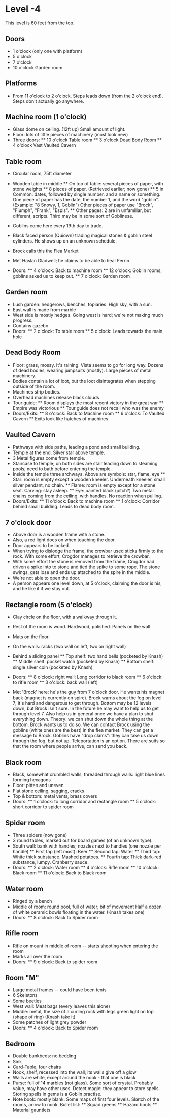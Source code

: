 # Level -4

This level is 60 feet from the top.

## Doors

*  1 o'clock  (only one with platform)
*  5 o'clock 
*  7 o'clock
* 10 o'clock  Garden room


## Platforms

* From 11 o'clock to 2 o'clock. Steps leads down (from the 2 o'clock end).
  Steps don't actually go anywhere.



## Machine room (1 o'clock)

* Glass dome on ceiling. (12ft up) Small amount of light.
* Floor: lots of little pieces of machinery (most look new)
* Three doors:
** 10 o'clock  Table room
**  3 o'clock  Dead Body Room
**  4 o'clock  Vast Vaulted Cavern


## Table room

* Circular room, 75ft diameter
* Wooden table in middle
** On top of table: several pieces of paper, with stone weights
** 8 pieces of paper. (Retrieved earlier; now gone)
** 5 in Common: dates, followed by single number.
   and a name or something. One piece of paper has the date, the number 1,
   and the word "goblin". (Example: "8 Snowy, 1, Goblin")
   Other pieces of paper use "Brock", "Flumph", "Frank", "Espis".
** Other pages: 2 are in unfamiliar, but different, scripts. Third may
   be in some sort of Goblinese.

* Goblins come here every 19th day to trade.
* Black faced person (Quiown) trading magical stones & goblin steel
  cylinders. He shows up on an unknown schedule.
* Brock calls this the Flea Market

* Met Haslan Gladwell; he claims to be able to heal Perrin.

* Doors:
** 4 o'clock: Back to machine room
** 12 o'clock: Goblin rooms; goblins asked us to keep out.
** 7 o'clock: Garden room

## Garden room

* Lush garden: hedgerows, benches, topiaries. High sky, with a sun.
* East wall is made from marble
* West side is mostly hedges. Going west is hard; we're not making much
  progress.
* Contains gazebo
* Doors:
** 2 o'clock: To table room
** 5 o'clock: Leads towards the main hole


## Dead Body Room

* Floor: grass, mossy. It's raining. Vista seems to go for long way.
  Dozens of dead bodies, wearing jumpsuits (mostly).
  Large pieces of metal machinery.
* Bodies contain a lot of loot, but the loot disintegrates when stepping
  outside of the room.
* Machines strip bodies.
* Overhead machines release black clouds
* Tour guide:
** Room displays the most recent victory in the great war
** Empire was victorious
** Tour guide does not recall who was the enemy
* Doors/Exits:
** 8 o'clock: Back to Machine room
** 6 o'clock: To Vaulted Cavern
** Exits look like hatches of machines

## Vaulted Cavern
* Pathways with side paths, leading a pond and small building.
* Temple at the end. Silver star above temple.
* 3 Metal figures come from temple.
* Staircase to temple; on both sides are stair leading down to steaming pools;
  need to bath before entering the temple.
* Inside the temple three archways. Above are symbols: star, flame, eye
** Star: room is empty except a wooden kneeler. Underneath kneeler, small
   silver pendant, no chain.
** Flame: room is empty except for a stone seat. Carving: stay asleep.
** Eye: painted black (pitch?) Two metal chains coming from the ceiling,
   with handles. No reaction when pulling.
* Doors/Exits:
** 11 o'clock: Back to machine room
** 1 o'clock: Corridor behind small building. Leads to dead body room.



## 7 o'clock door

* Above door is a wooden frame with a stone.
* Also, a red light does on when touching the door.
* Door appears to be locked.
* When trying to dislodge the frame, the crowbar used sticks firmly
  to the rock. With some effort, Crogdor manages to retrieve the
  crowbar.
* With some effort the stone is removed from the frame; Crogdor had
  driven a spike into to stone and tied the spike to some rope.
  The stone swings, gets lose and ends up attached to the spire
  in the middle.
* We're not able to open the door.
* A person appears one level down, at 5 o'clock, claiming the door
  is his, and he like it if we stay out.  


## Rectangle room (5 o'clock)

* Clay circle on the floor, with a walkway through it.
* Rest of the room is wood. Hardwood, polished. Panels on the wall.
* Mats on the floor.
* On the walls: racks (two wall on left, two on right wall)
* Behind a sliding panel
** Top shelf: two hand bells (pocketed by Knash)
** Middle shelf: pocket watch (pocketed by Knash)
** Bottom shelf: single silver coin (pocketed by Knash)
* Doors:
** 8 o'clock: right wall: Long corridor to black room
** 6 o'clock: to rifle room
** 3 o'clock: back wall (left)

* Met 'Brock' here: he's the guy from 7 o'clock door. He wants his magnet
  back (magnet is currently on spire). Brock warns about the fog on level 7;
  it's hard and dangerous to get through. Bottom may be 12 levels down, but
  Brock isn't sure. In the future he may want to help us to get through
  level 7. Also help us in general once we have a plan to shut everything
  down.
  Theory: we can shut down the whole thing at the bottom. Brock wants us
  to do so.
  We can contact Brock using the goblins (white ones are the best) in
  the flea market. They can get a message to Brock.
  Goblins have "drop clams": they can take us down through the fog,
  but not up. Teleportation is an option. There are suits so that
  the room where people arrive, can send you back.

## Black room

* Black, somewhat crumbled walls, threaded through walls:
  light blue lines forming hexagons
* Floor: pitten and uneven
* Flat stone ceiling, sagging, cracks
* Top & bottom: metal vents, brass covers
* Doors:
** 1 o'clock: to long corridor and rectangle room
** 5 o'clock: short corridor to spider room

## Spider room

* Three spiders (now gone)
* 3 round tables, marked out for board games (of an unknown type).
* South wall: bank with handles; nozzles next to handles
  (one nozzle per handle)
** First tap (left most): Beer
** Second tap:            Water
** Third tap:             White thick substance. Mashed potatoes.
** Fourth tap:            Thick dark-red substance, lumpy. Cranberry sauce.
* Doors:
** 2 o'clock: Water room
** 4 o'clock: Rifle room
** 10 o'clock: Black room
** 11 o'clock: Back to Black room


## Water room
* Ringed by a bench
* Middle of room: round pool, full of water; bit of movement
  Half a dozen of white ceramic bowls floating in the water.
  (Knash takes one)
* Doors:
** 8 o'clock: Back to Spider room

## Rifle room
* Rifle on mount in middle of room -- starts shooting when entering the room
* Marks all over the room
* Doors:
** 9 o'clock: Back to spider room


## Room "M"
* Large metal frames -- could have been tents
* 6 Skeletons
* Some beetles
* West wall: Meat bags (every leaves this alone)
* Middle: metal, the size of a curling rock with legs
          green light on top (shape of ring)  (Knash take it)
* Some patches of light grey powder
* Doors:
** 4 o'clock: Back to Spider room


## Bedroom

* Double bunkbeds: no bedding
* Sink
* Card-Table, four chairs
* Nook, shelf, recessed into the wall; its walls give off a glow
* Walls are white, except around the nook - that one is black
* Purse: full of 14 marbles (not glass). Some sort of crystal. Probably value,
         may have other uses. Detect magic: they appear to store spells.
         Storing spells in gems is a Goblin practise.
* Note book: mostly blank. Some maps of first four levels.
  Sketch of the rooms, arrow to nook. Bullet list:
** Squad greens
** Hazard boots
** Material gauntlets
